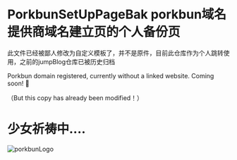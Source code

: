 # PorkbunSetUpPageBak porkbun域名提供商域名建立页的个人备份页

此文件已经被鄙人修改为自定义模板了，并不是原件，目前此仓库作为个人跳转使用，之前的jumpBlog仓库已被历史归档

Porkbun domain registered, currently without a linked website. Coming soon! 🚀

（But this copy has already been modified！）

# 少女祈祷中....

![porkbunLogo](https://porkbun.com/partners/logos/porkbun.comphpPkl2eU.svg)
